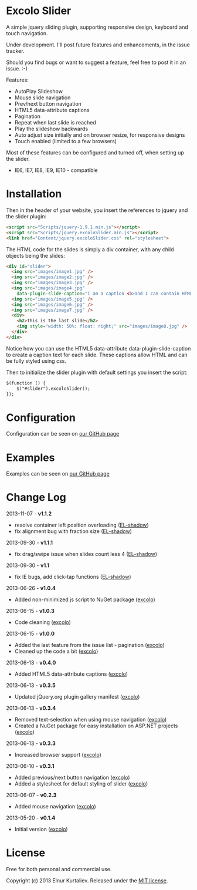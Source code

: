 Excolo Slider
============
A simple jquery sliding plugin, supporting responsive design, keyboard and touch navigation. 

Under development. 
I'll post future features and enhancements, in the issue tracker.

Should you find bugs or want to suggest a feature, feel free to post it in an issue. :-) 


Features:
- AutoPlay Slideshow
- Mouse slide navigation
- Prev/next button navigation
- HTML5 data-attribute captions
- Pagination
- Repeat when last slide is reached
- Play the slideshow backwards
- Auto adjust size initially and on browser resize, for responsive designs
- Touch enabled (limited to a few browsers)

Most of these features can be configured and turned off, when setting up the slider. 

- IE6, IE7, IE8, IE9, IE10 - compatible

Installation
============
Then in the header of your website, you insert the references to jquery and the slider plugin:
```html
<script src="Scripts/jquery-1.9.1.min.js"></script>
<script src="Scripts/jquery.excoloSlider.min.js"></script>
<link href="Content/jquery.excoloSlider.css" rel="stylesheet">
```
The HTML code for the slides is simply a div container, with any child objects being the slides:
```html
<div id="slider">
  <img src="images/image1.jpg" />
  <img src="images/image2.jpg" />
  <img src="images/image3.jpg" />
  <img src="images/image4.jpg" 
    data-plugin-slide-caption="I am a caption <b>and I can contain HTML.</b>" />
  <img src="images/image5.jpg" />
  <img src="images/image6.jpg" />
  <img src="images/image7.jpg" />
  <div>
    <h2>This is the last slide</h2>
    <img style="width: 50%: float: right;" src="images/image8.jpg" />
  </div>
</div>
```
Notice how you can use the HTML5 data-attribute data-plugin-slide-caption to create a caption text for each slide. 
These captions allow HTML and can be fully styled using css.

Then to initialize the slider plugin with default settings you insert the script:
```html
$(function () {
    $("#slider").excoloSlider();
});
```

Configuration
============
Configuration can be seen on [our GitHub page](http://excolo.github.io/Excolo-Slider/)


Examples
============
Examples can be seen on [our GitHub page](http://excolo.github.io/Excolo-Slider/)


Change Log
============
2013-11-07 - **v1.1.2**

* resolve container left position overloading ([EL-shadow](https://github.com/EL-shadow))
* fix alignment bug with fraction size ([EL-shadow](https://github.com/EL-shadow))

2013-09-30 - **v1.1.1**

* fix drag/swipe issue when slides count less 4 ([EL-shadow](https://github.com/EL-shadow))

2013-09-30 - **v1.1**

* fix IE bugs, add click-tap functions ([EL-shadow](https://github.com/EL-shadow))

2013-06-26 - **v1.0.4**

* Added non-minimized js script to NuGet package ([excolo](https://github.com/excolo))

2013-06-15 - **v1.0.3**

* Code cleaning ([excolo](https://github.com/excolo))

2013-06-15 - **v1.0.0**

* Added the last feature from the issue list - pagination ([excolo](https://github.com/excolo))
* Cleaned up the code a bit ([excolo](https://github.com/excolo))

2013-06-13 - **v0.4.0**

* Added HTML5 data-attribute captions ([excolo](https://github.com/excolo))

2013-06-13 - **v0.3.5**

* Updated jQuery.org plugin gallery manifest ([excolo](https://github.com/excolo))

2013-06-13 - **v0.3.4**

* Removed text-selection when using mouse navigation ([excolo](https://github.com/excolo))
* Created a NuGet package for easy installation on ASP.NET projects ([excolo](https://github.com/excolo))

2013-06-13 - **v0.3.3**

* Increased browser support ([excolo](https://github.com/excolo))

2013-06-10 - **v0.3.1**

* Added previous/next button navigation ([excolo](https://github.com/excolo))
* Added a stylesheet for default styling of slider ([excolo](https://github.com/excolo))

2013-06-07 - **v0.2.3**

* Added mouse navigation ([excolo](https://github.com/excolo))

2013-05-20 - **v0.1.4**

* Initial version ([excolo](https://github.com/excolo))

License
============
Free for both personal and commercial use.

Copyright (c) 2013 Elnur Kurtaliev. Released under the [MIT license](https://github.com/EL-shadow/Excolo-Slider/blob/master/MIT-LICENSE).
